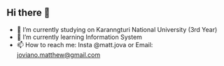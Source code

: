 ## Hi there 👋

<!--
**MatthewJova/MatthewJova** is a ✨ _special_ ✨ repository because its `README.md` (this file) appears on your GitHub profile.

Here are some ideas to get you started:-->

- 🔭 I’m currently studying on Karanngturi National University (3rd Year)
- 🌱 I’m currently learning Information System
- 📫 How to reach me: Insta @matt.jova or Email: joviano.matthew@gmail.com
